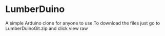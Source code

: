 # LumberDuino
A simple Arduino clone for anyone to use
To download the files just go to LumberDuinoGit.zip and click view raw
